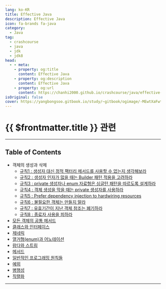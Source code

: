 ```yaml
---
lang: ko-KR
title: Effective Java
description: Effective Java
icon: fa-brands fa-java
category: 
  - Java
tag: 
  - crashcourse
  - java
  - jdk
  - jdk8
head:
  - - meta:
    - property: og:title
      content: Effective Java
    - property: og:description
      content: Effective Java
    - property: og:url
      content: https://chanhi2000.github.io/crashcourse/java/effective-java/
isOriginal: false
cover: https://yangbongsoo.gitbook.io/study/~gitbook/ogimage/-MEwtXaFwtHj0a5zzwB4
---
```


# {{ $frontmatter.title }} 관련

<SiteInfo
  name="[Effective Java] | 양봉수 블로그"
  desc="Effective Java"
  url="https://yangbongsoo.gitbook.io/study/effective-java"
  logo="https://81465973-files.gitbook.io/~/files/v0/b/gitbook-legacy-files/o/spaces%2F-Lej4tgjCgS0Wyj6JGe2%2Favatar.png?generation=1557720343650540&alt=media"
  preview="https://yangbongsoo.gitbook.io/study/~gitbook/ogimage/-MEwtXaFwtHj0a5zzwB4"/>

---

## Table of Contents

- 객체의 생성과 삭제
  - [규칙1 : 생성자 대신 정적 팩터리 메서드를 사용할 수 없는지 생각해보라](/java/effective-java/01.md)
  - [규칙2 : 생성자 인자가 많을 때는 Builder 패턴 적용을 고려하라](/java/effective-java/02.md)
  - [규칙3 : private 생성자나 enum 자료형은 싱글턴 패턴을 따르도록 설계하라](/java/effective-java/03.md)
  - [규칙4 : 객체 생성을 막을 때는 private 생성자를 사용하라](/java/effective-java/04.md)
  - [규칙5 : Prefer dependency injection to hardwiring resources](/java/effective-java/05.md)
  - [규칙6 : 불필요한 객체는 만들지 말라](/java/effective-java/06.md)
  - [규칙7 : 유효기간이 지난 객체 참조는 폐기하라](/java/effective-java/07.md)
  - [규칙8 : 종료자 사용을 피하라](/java/effective-java/08.md)
- [모든 객체의 공통 메서드](02-methods-common-to-all-objects.md)
- [클래스와 인터페이스](03-classes-and-interfaces.md)
- [제네릭](04-generics.md)
- [열거형(enum)과 어노테이션](05-enums-and-annotations.md)
- [람다와 스트림](06-lambda-and-stream.md)
- [메서드](07-methods.md)
- [일반적인 프로그래밍 원칙들](08-general-programming.md)
- [예외](09-exceptions.md)
- [병행성](10-concurrency.md)
- [직렬화](11-serialization.md)

---

<TagLinks />